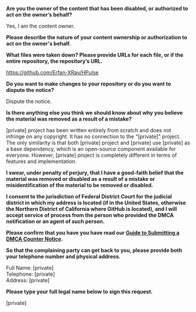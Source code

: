 **Are you the owner of the content that has been disabled, or authorized to act on the owner’s behalf?**

Yes, I am the content owner.

**Please describe the nature of your content ownership or authorization to act on the owner's behalf.**

**What files were taken down? Please provide URLs for each file, or if the entire repository, the repository’s URL.**

https://github.com/Erfan-XRay/HPulse

**Do you want to make changes to your repository or do you want to dispute the notice?**

Dispute the notice.

**Is there anything else you think we should know about why you believe the material was removed as a result of a mistake?**

[private] project has been written entirely from scratch and does not infringe on any copyright. It has no connection to the "[private]" project. The only similarity is that both [private] project and [private] use [private] as a base dependency, which is an open-source component available for everyone. However, [private] project is completely different in terms of features and implementation.

**I swear, under penalty of perjury, that I have a good-faith belief that the material was removed or disabled as a result of a mistake or misidentification of the material to be removed or disabled.**

**I consent to the jurisdiction of Federal District Court for the judicial district in which my address is located (if in the United States, otherwise the Northern District of California where GitHub is located), and I will accept service of process from the person who provided the DMCA notification or an agent of such person.**

**Please confirm that you have you have read our <a href="https://docs.github.com/articles/guide-to-submitting-a-dmca-counter-notice">Guide to Submitting a DMCA Counter Notice</a>.**

**So that the complaining party can get back to you, please provide both your telephone number and physical address.**

Full Name: [private]  
Telephone: [private]  
Address: [private]

**Please type your full legal name below to sign this request.**

[private]
